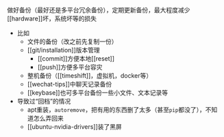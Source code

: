 做好备份（最好还是多平台冗余备份），定期更新备份，最大程度减少[[hardware]]坏，系统坏等的损失
- 比如
  - 文件的备份（改之前先复制一份）
  - [[git/installation]]版本管理
    - [[commit]]方便本地[[reset]]
    - [[push]]方便多平台容灾
  - 整机备份（[[timeshift]]，虚拟机，docker等）
  - [[wechat-tips]]中聊天记录备份
  - [[keybase]]也可多平台备份一些小文件、文本记录等
- 导致过“回档”的情况
  - apt重装，`autoremove`，把有用的东西删了太多（甚至`pip`都没了），不知道怎么弄回来
  - [[ubuntu-nvidia-drivers]]装了黑屏